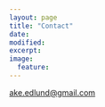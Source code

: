 ```yaml
---
layout: page
title: "Contact"
date: 
modified:
excerpt:
image:
  feature:
---
```

ake.edlund@gmail.com
